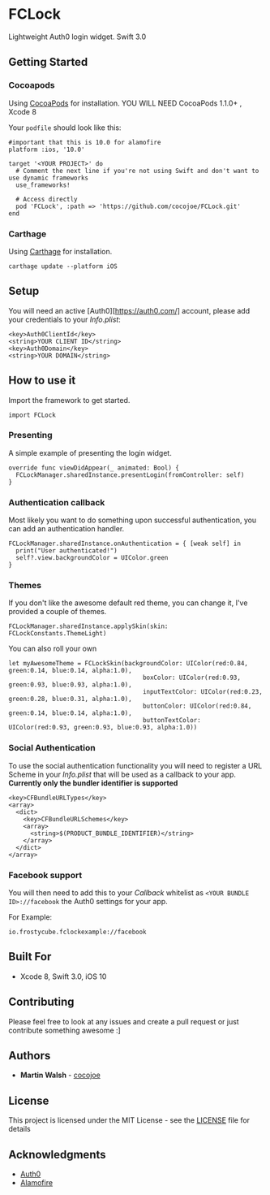 # FCLock

Lightweight Auth0 login widget.  Swift 3.0

## Getting Started

### Cocoapods
Using [CocoaPods](https://cocoapods.org/) for installation.
YOU WILL NEED CocoaPods 1.1.0+ , Xcode 8

Your `podfile` should look like this:

```
#important that this is 10.0 for alamofire
platform :ios, '10.0'

target '<YOUR PROJECT>' do
  # Comment the next line if you're not using Swift and don't want to use dynamic frameworks
  use_frameworks!
  
  # Access directly
  pod 'FCLock', :path => 'https://github.com/cocojoe/FCLock.git'
end
```

### Carthage
Using [Carthage](https://github.com/Carthage/Carthage) for installation.

```
carthage update --platform iOS
```

## Setup

You will need an active [Auth0][https://auth0.com/] account, please add your credentials to your *Info.plist*:

```
<key>Auth0ClientId</key>
<string>YOUR CLIENT ID</string>
<key>Auth0Domain</key>
<string>YOUR DOMAIN</string>
```

## How to use it

Import the framework to get started.

```
import FCLock
```

### Presenting
A simple example of presenting the login widget.

```
override func viewDidAppear(_ animated: Bool) {
  FCLockManager.sharedInstance.presentLogin(fromController: self)
}
```

### Authentication callback
Most likely you want to do something upon successful authentication, you can add an authentication handler.

```
FCLockManager.sharedInstance.onAuthentication = { [weak self] in
  print("User authenticated!")
  self?.view.backgroundColor = UIColor.green
}
```

### Themes
If you don't like the awesome default red theme, you can change it, I've provided a couple of themes. 

```
FCLockManager.sharedInstance.applySkin(skin: FCLockConstants.ThemeLight)
```

You can also roll your own

```
let myAwesomeTheme = FCLockSkin(backgroundColor: UIColor(red:0.84, green:0.14, blue:0.14, alpha:1.0),
                                     boxColor: UIColor(red:0.93, green:0.93, blue:0.93, alpha:1.0),
                                     inputTextColor: UIColor(red:0.23, green:0.28, blue:0.31, alpha:1.0),
                                     buttonColor: UIColor(red:0.84, green:0.14, blue:0.14, alpha:1.0),
                                     buttonTextColor: UIColor(red:0.93, green:0.93, blue:0.93, alpha:1.0))
```

### Social Authentication

To use the social authentication functionality you will need to register a URL Scheme in your *Info.plist* that will be used as a callback to your app. **Currently only the bundler identifier is supported**

```
<key>CFBundleURLTypes</key>
<array>
  <dict>
    <key>CFBundleURLSchemes</key>
    <array>
      <string>$(PRODUCT_BUNDLE_IDENTIFIER)</string>
    </array>
  </dict>
</array>
```

### Facebook support

You will then need to add this to your *Callback* whitelist as `<YOUR BUNDLE ID>://facebook` the Auth0 settings for your app. 

For Example:

```
io.frostycube.fclockexample://facebook
```

## Built For

* Xcode 8, Swift 3.0, iOS 10

## Contributing

Please feel free to look at any issues and create a pull request or just contribute something awesome :]

## Authors

* **Martin Walsh** - [cocojoe](https://github.com/cocojoe/)

## License

This project is licensed under the MIT License - see the [LICENSE](LICENSE) file for details

## Acknowledgments

* [Auth0](https://auth0.com/)
* [Alamofire](https://github.com/Alamofire/Alamofire)

